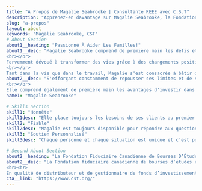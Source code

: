 ```yaml
---
title: "A Propos de Magalie Seabrooke | Consultante REEE avec C.S.T"
description: "Apprenez-en davantage sur Magalie Seabrooke, la Fondation Fiduciaire Canadienne de Bourses D’Études."
slug: "a-propos"
layout: about
keywords: "Magalie Seabrooke, CST"
# About Section
about1__heading: "Passionné À Aider Les Familles!"
about1__desc: "Magalie Seabrooke comprend de première main les défis et les préoccupations liés à planifier l'avenir comme parent. Recruté par C.S.T. Consultants, Inc. en 2003, quand, en tant que maman alors célibataire, elle a ouvert un régime enregistré d'épargne-études (REEE) avec C.S.T. pour sa fille de 4 semaines, Magalie savait qu'elle était sur la bonne voie et a poursuivi sa mission de changer le monde.
<br></br>
Fervemment dévoué à transformer des vies grâce à des changements positifs, elle est désormais une vétérante chez C.S.T. comme représentante de plan de bourses d'études. Épouse dévouée et mère de trois enfants, est passionnée par sa conviction que chaque enfant a droit à une éducation, que chaque enfant a le droit d'atteindre et de réaliser ses rêves et de concevoir un avenir à ses propres conditions. Elle croit que les plus grands cadeaux que les parents peuvent offrir à leurs enfants sont les ressources qui les mettront sur la voie de la réalisation de leurs objectifs, et elle est déterminée à leur fournir les meilleures stratégies et les meilleurs outils pour y arriver.
<br></br>
Tant dans la vie que dans le travail, Magalie s'est consacrée à bâtir des relations authentiques, basées sur la confiance mutuelle et un réel intérêt à connaître les personnes qu'elle rencontre. Cela ne ressort nulle part plus clairement que lorsqu'elle s'assoit avec les parents pour parler de leurs enfants et des besoins financiers liés à leur éducation. Elle se soucie sincèrement de ses clients et sa personnalité chaleureuse, authentique et compatissante met immédiatement les gens à l'aise. Sa connaissance approfondie du marché, le C.S.T., Le REEE, et son talent pour expliquer ses avantages de manière tangible et accessible, donne aux clients la confiance de savoir qu'ils ont fait confiance à la bonne personne."
about2__desc: "S'efforçant constamment de repousser ses limites et de se donner dans tous les domaines de sa vie, Magalie croit en un travail acharné pour rendre le monde meilleur, ce qui, selon elle, a été à l'origine de son succès. En plus de son rôle d'épouse occupée, de maman de trois enfants et de C.S.T. à plein temps représentante, Magalie est engagée dans sa communauté, organisant un camp de jour d'été et faisant du bénévolat comme entraîneure de soccer.
<br></br>
Elle comprend également de première main les avantages d'investir dans vos enfants. La fille aînée de Magalie a maintenant 17 ans, a commencé le cégep à l'automne, avec un avenir radieux à l'horizon, grâce en partie à l'investissement fait par sa mère il y a 17 ans."
name1: "Magalie Seabrooke" 

# Skills Section
skill1: "Honnête"
skill1desc: "Elle place toujours les besoins de ses clients au premier plan et conçois un plan d'action adapté à leurs situation."
skill2: "Fiable"
skill2desc: "Magalie est toujours disponible pour répondre aux questions et aux exigences de ceux qui veulent épargner dans un REEE."
skill3: "Soutien Personnalisé"
skill3desc: "Chaque personne et chaque situation est unique et c'est pourquoi l'approche de chaque plan doit l'être aussi."

# Second About Section
about2__heading: "La Fondation Fiduciaire Canadienne de Bourses D’Études"
about2__desc: "La Fondation fiduciaire canadienne de bourses d’études est l’un des plus importants et des plus anciens fournisseurs de régimes enregistrés d’épargne-études (REEE) collectifs au Canada qui fournit des solutions d’épargne-études à des familles d’un bout à l’autre du Canada depuis plus de 59 ans.
<br><br>
En qualité de distributeur et de gestionnaire de fonds d’investissement des régimes du Plan fiduciaire canadien de bourses d’études, Consultants C.S.T. inc. (CST) se consacre exclusivement aux régimes d’épargne-études – c’est tout ce qui nous importe, et notre seul domaine d’activité. Par l’entremise de son rôle de porte-parole et de la distribution de REEE, CST œuvre envers la réalisation de sa mission : aider tous les enfants canadiens à avoir les ressources financières suffisantes pour poursuivre des études postsecondaires. Les avantages d’un REEE – un instrument d’épargne pour les études postsecondaires futures de votre enfant - sont nombreux et importants."
cta__link: "https://www.cst.org/"
---
```


